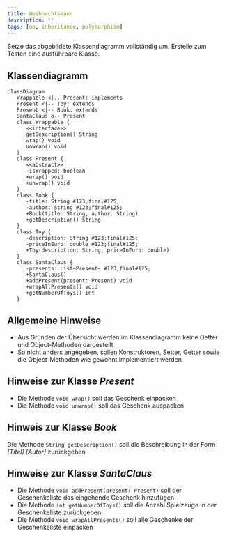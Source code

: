 ```yaml
---
title: Weihnachtsmann
description: ''
tags: [oo, inheritance, polymorphism]
---
```


Setze das abgebildete Klassendiagramm vollständig um. Erstelle zum Testen eine
ausführbare Klasse.

## Klassendiagramm

```mermaid
classDiagram
   Wrappable <|.. Present: implements
   Present <|-- Toy: extends
   Present <|-- Book: extends
   SantaClaus o-- Present
   class Wrappable {
      <<interface>>
      getDescription() String
      wrap() void
      unwrap() void
   }
   class Present {
      <<abstract>>
      -isWrapped: boolean
      +wrap() void
      +unwrap() void
   }
   class Book {
      -title: String #123;final#125;
      -author: String #123;final#125;
      +Book(title: String, author: String)
      +getDescription() String
   }
   class Toy {
      -description: String #123;final#125;
      -priceInEuro: double #123;final#125;
      +Toy(description: String, priceInEuro: double)
   }
   class SantaClaus {
      -presents: List~Present~ #123;final#125;
      +SantaClaus()
      +addPresent(present: Present) void
      +wrapAllPresents() void
      +getNumberOfToys() int
   }
```

## Allgemeine Hinweise

- Aus Gründen der Übersicht werden im Klassendiagramm keine Getter und
  Object-Methoden dargestellt
- So nicht anders angegeben, sollen Konstruktoren, Setter, Getter sowie die
  Object-Methoden wie gewohnt implementiert werden

## Hinweise zur Klasse _Present_

- Die Methode `void wrap()` soll das Geschenk einpacken
- Die Methode `void unwrap()` soll das Geschenk auspacken

## Hinweis zur Klasse _Book_

Die Methode `String getDescription()` soll die Beschreibung in der Form _[Titel]
[Autor]_ zurückgeben

## Hinweise zur Klasse _SantaClaus_

- Die Methode `void addPresent(present: Present)` soll der Geschenkeliste das
  eingehende Geschenk hinzufügen
- Die Methode `int getNumberOfToys()` soll die Anzahl Spielzeuge in der
  Geschenkeliste zurückgeben
- Die Methode `void wrapAllPresents()` soll alle Geschenke der Geschenkeliste
  einpacken
